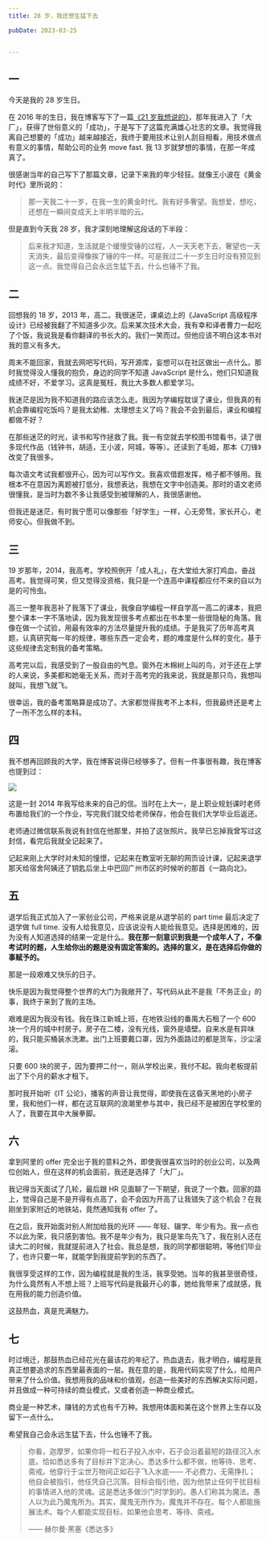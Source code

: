 ```yaml
---
title: 28 岁，我还想生猛下去

pubDate: 2023-03-25


---
```


## 一

今天是我的 28 岁生日。

在 2016 年的生日，我在博客写下了一篇[《21 岁我想说的》](/blog/say-in-21)，那年我进入了「大厂」，获得了世俗意义的「成功」，于是写下了这篇充满雄心壮志的文章。我觉得我离自己想要的「成功」越来越接近，我终于要用技术让别人刮目相看，用技术做点有意义的事情，帮助公司的业务 move fast. 我 13 岁就梦想的事情，在那一年成真了。

很感谢当年的自己写下了那篇文章，记录下来我的年少轻狂。就像王小波在《黄金时代》里所说的：

> 那一天我二十一岁，在我一生的黄金时代。我有好多奢望。我想爱，想吃，还想在一瞬间变成天上半明半暗的云。

但是直到今天我 28 岁，我才深刻地理解这段话的下半段：

> 后来我才知道，生活就是个缓慢受锤的过程，人一天天老下去，奢望也一天天消失，最后变得像挨了锤的牛一样。可是我过二十一岁生日时没有预见到这一点。我觉得自己会永远生猛下去，什么也锤不了我。

## 二

回想我的 18 岁，2013 年，高二。我很迷茫，课桌边上的《JavaScript 高级程序设计》已经被我翻了不知道多少次。后来某次技术大会，我有幸和译者曹力一起吃了个饭，我说我是看你翻译的书长大的。我们一笑而过。但他应该不明白这本书对我的意义有多大。

周末不能回家，我就去网吧写代码，写开源库，妄想可以在社区做出一点什么。那时我觉得没人懂我的抱负，身边的同学不知道 JavaScript 是什么，他们只知道我成绩不好，不爱学习。这真是冤枉，我比大多数人都爱学习。

我迷茫是因为我不知道我的路应该怎么走。我因为学编程耽误了课业，但我真的有机会靠编程吃饭吗？是我太幼稚、太理想主义了吗？我会不会到最后，课业和编程都做不好？

在那些迷茫的时光，读书和写作拯救了我。我一有空就去学校图书馆看书，读了很多现代作品（钱钟书，胡适，王小波，阿城，等等）。还读到了毛姆，那本《刀锋》改变了我很多。

每次语文考试我都很开心，因为可以写作文。我喜欢借题发挥，格子都不够用。我根本不在意因为离题被打低分，我想表达，我想在文字中创造美。那时的语文老师很懂我，是当时为数不多让我感受到被理解的人，我很感谢他。

但我还是迷茫，有时我宁愿可以像那些「好学生」一样，心无旁骛，家长开心，老师安心。但我做不到。

## 三

19 岁那年，2014，我高考。学校照例开「成人礼」，在大堂给大家打鸡血，奋战高考。我觉得可笑，但又觉得没资格，我只是一个连高中课程都应付不来的自以为是的可怜虫。

高三一整年我恶补了我落下了课业，我像自学编程一样自学高一高二的课本，我把整个课本一字不落地读，因为我发现很多考点都出在书本里一些很隐秘的角落。我像在做一个试验，用最有效率的方法尽量提升我的成绩。于是我买了历年高考真题，认真研究每一年的规律，哪些东西一定会考，题的难度是什么样的变化，基于这些规律去定制我的备考策略。

高考完以后，我感受到了一股自由的气息。窗外在木棉树上叫的鸟，对于还在上学的人来说，多美都和她毫无关系，而对于高考完的我来说，我就是那只鸟，我想叫就叫，我想飞就飞。

很幸运，我的备考策略算是成功了。大家都觉得我考不上本科，但我最终还是考上了一所不怎么样的本科。

## 四

我不想再回顾我的大学，我在博客说得已经够多了。但有一件事很有趣，我在博客也提到过：

![](https://gbstatic.djyde.com/blog/lett.jpeg)

这是一封 2014 年我写给未来的自己的信。当时在上大一，是上职业规划课时老师布置给我们的一个作业，写完我们就交给老师保存，他会在我们大学毕业后返还。

老师通过微信联系我说有封信在他那里，并拍了这张照片。我早已忘掉我曾写过这封信，看完后我就全记起来了。

记起来刚上大学时对未知的憧憬，记起来在教室听无聊的网页设计课，记起来退学那天给宿舍阿姨还了钥匙后坐上中巴回广州市区的时候听的那首《一路向北》。

## 五

退学后我正式加入了一家创业公司，严格来说是从退学前的 part time 最后决定了退学做 full time. 没有人给我意见，应该说没有人能给我意见。选择是困难的，因为没有人知道选择的结果一定是什么。**我在那一刻意识到我是一个成年人了，不像考试时的题，人生给你出的题是没有固定答案的。选择的意义，是在选择后你做的事赋予的。**

那是一段艰难又快乐的日子。

快乐是因为我觉得整个世界的大门为我敞开了，写代码从此不是我「不务正业」的事，我终于来到了我的主场。

艰难是因为我没有钱。我在珠江新城上班，在地铁沿线的番禺大石租了一个 600 块一个月的城中村房子。房子在二楼，没有光线，窗外是墙壁。自来水是有异味的，我只能买桶装水洗漱。出门上班要戴口罩，因为外面路过的都是货车，沙尘滚滚。

只要 600 块的房子，因为要押二付一，刚从学校出来，我付不起。我向老板提前出了下个月的薪水才租下。

那时我开始听《IT 公论》，播客的声音让我觉得，即使我在这昏天黑地的小房子里，我和他们一样，都在这互联网的浪潮里参与其中，我已经不是被困在学校里的人了，我要在其中大展拳脚。

## 六

拿到阿里的 offer 完全出于我的意料之外，即使我很喜欢当时的创业公司，以及两位创始人，但在这样的机会面前，我还是选择了「大厂」。

我记得当天面试了几轮，最后跟 HR 见面聊了一下期望，我说了一个数。回家的路上，觉得自己是不是开得有点高了，会不会因为开高了让我错失了这个机会？在我刚坐到家附近的地铁站，竟然通知我有 offer 了。

在之后，我开始面对别人附加给我的光环 —— 年轻、辍学、年少有为。我一点也不以此为荣，我只感到害怕。我不是年少有为，我只是笨鸟先飞了，我在别人还在读大二的时候，我就提前进入了社会。我总是想，我的同学都很聪明，等他们毕业了，也许只要一年，就能学到我提前学到的东西了。

我很享受这样的工作，因为编程就是我的生活，我享受她。当年的我甚至很奇怪，为什么竟然有人不想上班？上班写代码是我最开心的事，她给我带来了成就感，我在用我的能力创造价值。

这鼓热血，真是充满魅力。

## 七

时过境迁，那鼓热血已经花光在最该花的年纪了。热血退去，我才明白，编程是我真正想要追求的东西里最表面的一层。我在意的是，我用代码实现了什么，给用户带来了什么价值。我想用我的品味和价值观，创造一些美好的东西解决实际问题，并且做成一种可持续的商业模式，又或者创造一种商业模式。

商业是一种艺术，赚钱的方式也有千万种。我想用体面和美在这个世界上生存以及留下一点什么。

希望我自己会永远生猛下去，什么也锤不了我。

> 你看，迦摩罗，如果你将一粒石子投入水中，石子会沿着最短的路径沉入水底。恰如悉达多有了目标并下定决心。悉达多什么都不做，他等待、思考、斋戒。他穿行于尘世万物间正如石子飞入水底—— 不必费力，无需挣扎；他自会被指引，他任凭自己沉落。目标会指引他，因为他禁止任何干扰目标的事情进入他的灵魂。这是悉达多做沙门时学到的。愚人们称其为魔法。愚人以为此乃魔鬼所为。其实，魔鬼无所作为，魔鬼并不存在。每个人都能施展法术。每个人都能实现目标，如果他会思考、等待、斋戒。
> 
> —— 赫尔曼·黑塞《悉达多》